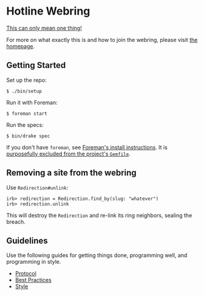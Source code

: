 # Hotline Webring

[This can only mean one thing!][video]

[video]: https://www.youtube.com/watch?v=uxpDa-c-4Mc

For more on what exactly this is and how to join the webring, please visit
[the homepage](https://hotlinewebring.club/).

## Getting Started

Set up the repo:

    $ ./bin/setup

Run it with Foreman:

    $ foreman start

Run the specs:

    $ bin/drake spec

If you don't have `foreman`, see [Foreman's install instructions][foreman]. It
is [purposefully excluded from the project's `Gemfile`][exclude].

[foreman]: https://github.com/ddollar/foreman
[exclude]: https://github.com/ddollar/foreman/pull/437#issuecomment-41110407

## Removing a site from the webring

Use `Redirection#unlink`:

    irb> redirection = Redirection.find_by(slug: "whatever")
    irb> redirection.unlink

This will destroy the `Redirection` and re-link its ring neighbors, sealing the
breach.

## Guidelines

Use the following guides for getting things done, programming well, and
programming in style.

* [Protocol](http://github.com/thoughtbot/guides/blob/master/protocol)
* [Best Practices](http://github.com/thoughtbot/guides/blob/master/best-practices)
* [Style](http://github.com/thoughtbot/guides/blob/master/style)
